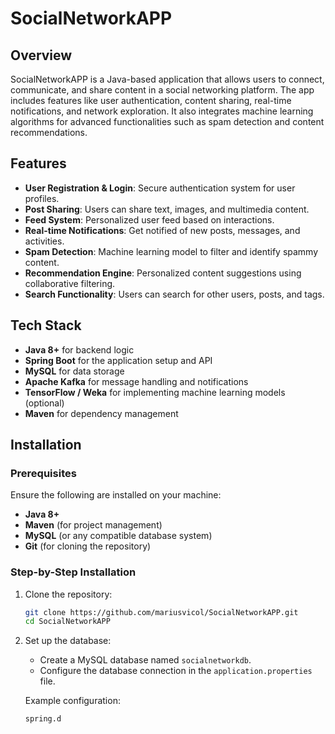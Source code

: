 # SocialNetworkAPP

## Overview

SocialNetworkAPP is a Java-based application that allows users to connect, communicate, and share content in a social networking platform. The app includes features like user authentication, content sharing, real-time notifications, and network exploration. It also integrates machine learning algorithms for advanced functionalities such as spam detection and content recommendations.

## Features

- **User Registration & Login**: Secure authentication system for user profiles.
- **Post Sharing**: Users can share text, images, and multimedia content.
- **Feed System**: Personalized user feed based on interactions.
- **Real-time Notifications**: Get notified of new posts, messages, and activities.
- **Spam Detection**: Machine learning model to filter and identify spammy content.
- **Recommendation Engine**: Personalized content suggestions using collaborative filtering.
- **Search Functionality**: Users can search for other users, posts, and tags.

## Tech Stack

- **Java 8+** for backend logic
- **Spring Boot** for the application setup and API
- **MySQL** for data storage
- **Apache Kafka** for message handling and notifications
- **TensorFlow / Weka** for implementing machine learning models (optional)
- **Maven** for dependency management

## Installation

### Prerequisites

Ensure the following are installed on your machine:
- **Java 8+**
- **Maven** (for project management)
- **MySQL** (or any compatible database system)
- **Git** (for cloning the repository)

### Step-by-Step Installation

1. Clone the repository:
    ```bash
    git clone https://github.com/mariusvicol/SocialNetworkAPP.git
    cd SocialNetworkAPP
    ```

2. Set up the database:
    - Create a MySQL database named `socialnetworkdb`.
    - Configure the database connection in the `application.properties` file.

    Example configuration:
    ```properties
    spring.d
